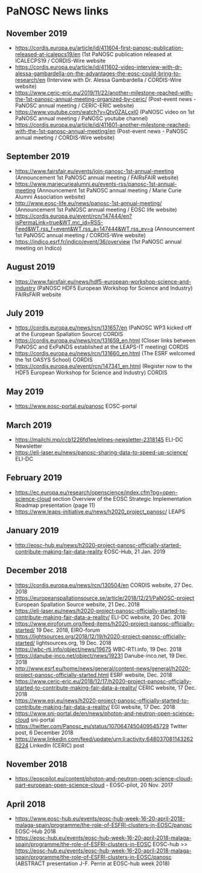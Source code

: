 PaNOSC News links
=================
November 2019
-------------
* https://cordis.europa.eu/article/id/411604-first-panosc-publication-released-at-icalepcs19/en (1st PaNOSC publication released at ICALECPS19 / CORDIS-Wire website
* https://cordis.europa.eu/article/id/411602-video-interview-with-dr-alessa-gambardella-on-the-advantages-the-eosc-could-bring-to-research/en (Interview with Dr. Alessa Gambardella / CORDIS-Wire website)
* https://www.ceric-eric.eu/2019/11/22/another-milestone-reached-with-the-1st-panosc-annual-meeting-organized-by-ceric/ (Post-event news - PaNOSC annual meeting / CERIC-ERIC website)
* https://www.youtube.com/watch?v=Qtv0ZALcxl0 (PaNOSC video on 1st PaNOSC annual meeting / PaNOSC youtube channel)
* https://cordis.europa.eu/article/id/411601-another-milestone-reached-with-the-1st-panosc-annual-meeting/en (Post-event news - PaNOSC annual meeting / CORDIS-Wire website)

September 2019
-------------
* https://www.fairsfair.eu/events/join-panosc-1st-annual-meeting (Announcement 1st PaNOSC annual meeting / FAIRsFAIR website)
* https://www.mariecuriealumni.eu/events-rss/panosc-1st-annual-meeting (Announcement 1st PaNOSC annual meeting / Marie Curie Alumni Association website)
* http://www.eosc-life.eu/news/panosc-1st-annual-meeting/ (Announcement 1st PaNOSC annual meeting / EOSC life website)
* https://cordis.europa.eu/event/rcn/147444/en?isPermaLink=true&WT.mc_id=RSS-Feed&WT.rss_f=event&WT.rss_a=147444&WT.rss_ev=a (Announcement 1st PaNOSC annual meeting / CORDIS-Wire website)
* https://indico.esrf.fr/indico/event/36/overview (1st PaNOSC annual meeting on Indico)

August 2019
-------------
* https://www.fairsfair.eu/news/hdf5-european-workshop-science-and-industry (PaNOSC HDF5 European Workshop for Science and Industry) FAIRsFAIR website

July 2019
-------------
* https://cordis.europa.eu/news/rcn/131657/en (PaNOSC WP3 kicked off at the European Spallation Source) CORDIS
* https://cordis.europa.eu/news/rcn/131659_en.html (Closer links between PaNOSC and ExPaNDS established at the LEAPS-IT meeting) CORDIS
* https://cordis.europa.eu/news/rcn/131660_en.html (The ESRF welcomed the 1st OASYS School) CORDIS
* https://cordis.europa.eu/event/rcn/147341_en.html (Register now to the HDF5 European Workshop for Science and Industry) CORDIS

May 2019
-------------
* https://www.eosc-portal.eu/panosc EOSC-portal

March 2019
-------------
* https://mailchi.mp/ccb1226fd1ee/elines-newsletter-2318145 ELI-DC Newsletter 
* https://eli-laser.eu/news/panosc-sharing-data-to-speed-up-science/ ELI-DC

February 2019
-------------
* https://ec.europa.eu/research/openscience/index.cfm?pg=open-science-cloud	section Overview of the EOSC Strategic Implementation Roadmap presentation (page 11)
* https://www.leaps-initiative.eu/news/h2020_project_panosc/ LEAPS

January 2019
-------------
* http://eosc-hub.eu/news/h2020-project-panosc-officially-started-contribute-making-fair-data-reality EOSC-Hub, 21 Jan. 2019

December 2018
-------------
* https://cordis.europa.eu/news/rcn/130504/en	CORDIS website, 27 Dec. 2018
* https://europeanspallationsource.se/article/2018/12/21/PaNOSC-project	European Spallation Source website, 21 Dec. 2018
* https://eli-laser.eu/news/h2020-project-panosc-officially-started-to-contribute-making-fair-data-a-reality/	ELI-DC website, 20 Dec. 2018
* https://www.eiroforum.org/feed-items/h2020-project-panosc-officially-started/	19 Dec. 2018, EIRO-forum
* https://lightsources.org/2018/12/19/h2020-project-panosc-officially-started/	lightsources.org, 19 Dec. 2018
* https://wbc-rti.info/object/news/19675	WBC-RTI.info, 19 Dec. 2018
* https://danube-inco.net/object/news/19231	Danube-inco.net, 19 Dec. 2018
* http://www.esrf.eu/home/news/general/content-news/general/h2020-project-panosc-officially-started.html	ESRF website, Dec. 2018
* https://www.ceric-eric.eu/2018/12/17/h2020-project-panosc-officially-started-to-contribute-making-fair-data-a-reality/	CERIC website, 17 Dec. 2018
* https://www.egi.eu/news/h2020-project-panosc-officially-started-to-contribute-making-fair-data-a-reality/	EGI website, 17 Dec. 2018
* https://www.sni-portal.de/en/news/photon-and-neutron-open-science-cloud sni-portal
* https://twitter.com/Panosc_eu/status/1070647450409545729	Twitter post, 6 December 2018
* https://www.linkedin.com/feed/update/urn:li:activity:6480370811432628224	LinkedIn (CERIC) post

November 2018
-------------
* https://eoscpilot.eu/content/photon-and-neutron-open-science-cloud-part-european-open-science-cloud - EOSC-pilot, 20 Nov. 2017

April 2018
----------
* https://www.eosc-hub.eu/events/eosc-hub-week-16-20-april-2018-malaga-spain/programme/the-role-of-ESFRI-clusters-in-EOSC/panosc EOSC-Hub 2018
* https://eosc-hub.eu/events/eosc-hub-week-16-20-april-2018-malaga-spain/programme/the-role-of-ESFRI-clusters-in-EOSC EOSC-hub >> https://eosc-hub.eu/events/eosc-hub-week-16-20-april-2018-malaga-spain/programme/the-role-of-ESFRI-clusters-in-EOSC/panosc (ABSTRACT presentation J-F. Perrin at EOSC-hub week 2018)


